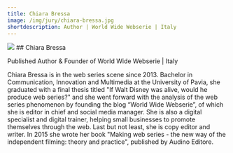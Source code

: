 ```yaml
---
title: Chiara Bressa
image: /img/jury/chiara-bressa.jpg
shortdescription: Author | World Wide Webserie | Italy
---
```

<img src="/img/jury/chiara-bressa.jpg">
## Chiara Bressa

Published Author & Founder of World Wide Webserie | Italy

Chiara Bressa is in the web series scene since 2013. Bachelor in Communication, Innovation and Multimedia at the University of Pavia, she graduated with a final thesis titled "If Walt Disney was alive, would he produce web series?" and she went forward with the analysis of the web series phenomenon by founding the blog “World Wide Webserie”, of which she is editor in chief and social media manager. She is also a digital specialist and digital trainer, helping small businesses to promote themselves through the web. Last but not least, she is copy editor and writer. In 2015 she wrote her book "Making web series - the new way of the independent filming: theory and practice", published by Audino Editore.
